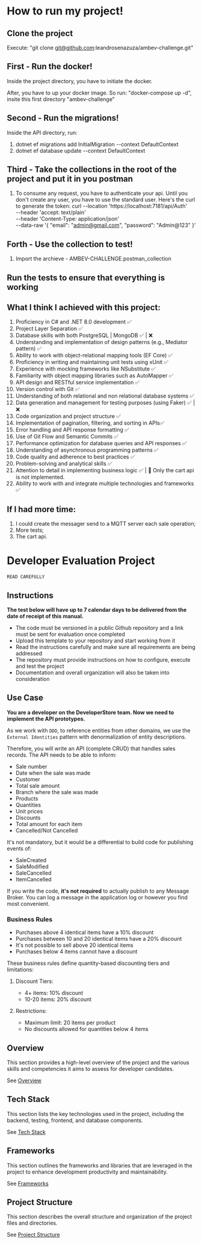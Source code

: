 # How to run my project! 

## Clone the project

   Execute: "git clone git@github.com:leandrosenazuza/ambev-challenge.git"

## First - Run the docker!

   Inside the project directory, you have to initiate the docker.

   After, you have to up your docker image. So run: "docker-compose up -d", insite this first directory "ambev-challenge"

## Second - Run the migrations!

   Inside the API directory, run: 
   1. dotnet ef migrations add InitialMigration --context DefaultContext
   2. dotnet ef database update --context DefaultContext

## Third - Take the collections in the root of the project and put it in you postman

   1. To consume any request, you have to authenticate your api. Until you don't create any user, you have to use the standard user. Here's the curl to generate the token:
   curl --location 'https://localhost:7181/api/Auth' \
--header 'accept: text/plain' \
--header 'Content-Type: application/json' \
--data-raw '{
  "email": "admin@gmail.com",
  "password": "Admin@123"
}'

## Forth - Use the collection to test!
   1. Import the archieve - AMBEV-CHALLENGE.postman_collection

## Run the tests to ensure that everything is working


## What I think I achieved with this project:

1. Proficiency in C# and .NET 8.0 development ✅
2. Project Layer Separation ✅
3. Database skills with both PostgreSQL | MongoDB ✅ | ❌
4. Understanding and implementation of design patterns (e.g., Mediator pattern) ✅
5. Ability to work with object-relational mapping tools (EF Core) ✅ 
6. Proficiency in writing and maintaining unit tests using xUnit ✅
7. Experience with mocking frameworks like NSubstitute ✅
8. Familiarity with object mapping libraries such as AutoMapper ✅
9. API design and RESTful service implementation ✅
10. Version control with Git  ✅
11. Understanding of both relational and non relational database systems ✅
12. Data generation and management for testing purposes (using Faker) ✅ | ❌
13. Code organization and project structure ✅
14. Implementation of pagination, filtering, and sorting in APIs✅
15. Error handling and API response formatting ✅
16. Use of Git Flow and Semantic Commits ✅
17. Performance optimization for database queries and API responses ✅
18. Understanding of asynchronous programming patterns ✅
19. Code quality and adherence to best practices ✅
20. Problem-solving and analytical skills ✅
21. Attention to detail in implementing business logic ✅ | 🚧 Only the cart api is not implemented.
22. Ability to work with and integrate multiple technologies and frameworks ✅

## If I had more time:

1. I could create the messager send to a MQTT server each sale operation;
2. More tests;
3. The cart api.

# Developer Evaluation Project

`READ CAREFULLY`

## Instructions
**The test below will have up to 7 calendar days to be delivered from the date of receipt of this manual.**

- The code must be versioned in a public Github repository and a link must be sent for evaluation once completed
- Upload this template to your repository and start working from it
- Read the instructions carefully and make sure all requirements are being addressed
- The repository must provide instructions on how to configure, execute and test the project
- Documentation and overall organization will also be taken into consideration

## Use Case
**You are a developer on the DeveloperStore team. Now we need to implement the API prototypes.**

As we work with `DDD`, to reference entities from other domains, we use the `External Identities` pattern with denormalization of entity descriptions.

Therefore, you will write an API (complete CRUD) that handles sales records. The API needs to be able to inform:

* Sale number
* Date when the sale was made
* Customer
* Total sale amount
* Branch where the sale was made
* Products
* Quantities
* Unit prices
* Discounts
* Total amount for each item
* Cancelled/Not Cancelled

It's not mandatory, but it would be a differential to build code for publishing events of:
* SaleCreated
* SaleModified
* SaleCancelled
* ItemCancelled

If you write the code, **it's not required** to actually publish to any Message Broker. You can log a message in the application log or however you find most convenient.

### Business Rules

* Purchases above 4 identical items have a 10% discount
* Purchases between 10 and 20 identical items have a 20% discount
* It's not possible to sell above 20 identical items
* Purchases below 4 items cannot have a discount

These business rules define quantity-based discounting tiers and limitations:

1. Discount Tiers:
   - 4+ items: 10% discount
   - 10-20 items: 20% discount

2. Restrictions:
   - Maximum limit: 20 items per product
   - No discounts allowed for quantities below 4 items

## Overview
This section provides a high-level overview of the project and the various skills and competencies it aims to assess for developer candidates. 

See [Overview](/.doc/overview.md)

## Tech Stack
This section lists the key technologies used in the project, including the backend, testing, frontend, and database components. 

See [Tech Stack](/.doc/tech-stack.md)

## Frameworks
This section outlines the frameworks and libraries that are leveraged in the project to enhance development productivity and maintainability. 

See [Frameworks](/.doc/frameworks.md)

<!-- 
## API Structure
This section includes links to the detailed documentation for the different API resources:
- [API General](./docs/general-api.md)
- [Products API](/.doc/products-api.md)
- [Carts API](/.doc/carts-api.md)
- [Users API](/.doc/users-api.md)
- [Auth API](/.doc/auth-api.md)
-->

## Project Structure
This section describes the overall structure and organization of the project files and directories. 

See [Project Structure](/.doc/project-structure.md)